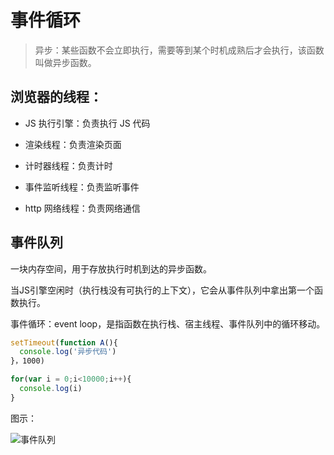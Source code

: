 # 事件循环

> 异步：某些函数不会立即执行，需要等到某个时机成熟后才会执行，该函数叫做异步函数。

## 浏览器的线程：

- JS 执行引擎：负责执行 JS 代码

- 渲染线程：负责渲染页面

- 计时器线程：负责计时

- 事件监听线程：负责监听事件

- http 网络线程：负责网络通信

## 事件队列

一块内存空间，用于存放执行时机到达的异步函数。

当JS引擎空闲时（执行栈没有可执行的上下文），它会从事件队列中拿出第一个函数执行。

事件循环：event loop，是指函数在执行栈、宿主线程、事件队列中的循环移动。

```js
setTimeout(function A(){
  console.log('异步代码')
}，1000)

for(var i = 0;i<10000;i++){
  console.log(i)
}
```

图示：

![事件队列](https://gitee.com/n65312/Typora-images/raw/master/uPic/%E4%BA%8B%E4%BB%B6%E5%AF%B9%E5%88%97-20200922oxYp7k.png)
